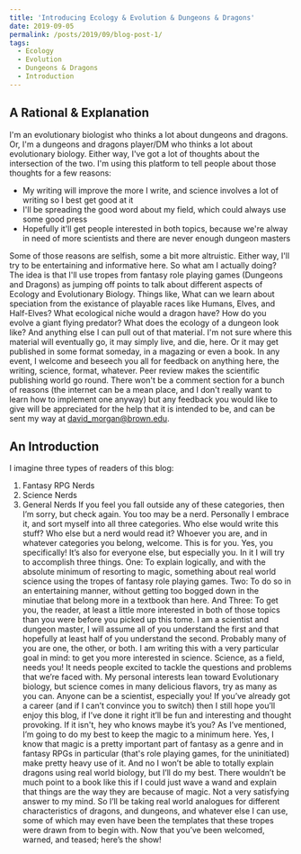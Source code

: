 ```yaml
---
title: 'Introducing Ecology & Evolution & Dungeons & Dragons'
date: 2019-09-05
permalink: /posts/2019/09/blog-post-1/
tags:
  - Ecology
  - Evolution
  - Dungeons & Dragons
  - Introduction
---
```

A Rational & Explanation
-----
I'm an evolutionary biologist who thinks a lot about dungeons and dragons. Or, I'm a dungeons and dragons player/DM who thinks a lot about evolutionary biology. Either way, I've got a lot of thoughts about the intersection of the two. I'm using this platform to tell people about those thoughts for a few reasons:
* My writing will improve the more I write, and science involves a lot of writing so I best get good at it
* I'll be spreading the good word about my field, which could always use some good press
* Hopefully it'll get people interested in both topics, because we're alway in need of more scientists and there are never enough dungeon masters

Some of those reasons are selfish, some a bit more altruistic. Either way, I'll try to be entertaining and informative here.
So what am I actually doing? The idea is that I'll use tropes from fantasy role playing games (Dungeons and Dragons) as jumping off points to talk about different aspects of Ecology and Evolutionary Biology. Things like, What can we learn about speciation from the existance of playable races like Humans, Elves, and Half-Elves? What ecological niche would a dragon have? How do you evolve a giant flying predator? What does the ecology of a dungeon look like? And anything else I can pull out of that material. 
I'm not sure where this material will eventually go, it may simply live, and die, here. Or it may get published in some format someday, in a magazing or even a book. In any event, I welcome and beseech you all for feedback on anything here, the writing, science, format, whatever. Peer review makes the scientific publishing world go round. There won't be a comment section for a bunch of reasons (the internet can be a mean place, and I don't really want to learn how to implement one anyway) but any feedback you would like to give will be appreciated for the help that it is intended to be, and can be sent my way at [david_morgan@brown.edu](mailto:david_morgan@brown.edu).

An Introduction
-----
I imagine three types of readers of this blog:
1. Fantasy RPG Nerds
2. Science Nerds
3. General Nerds
If you feel you fall outside any of these categories, then I’m sorry, but check again. You too may be a nerd. Personally I embrace it, and sort myself into all three categories. Who else would write this stuff? Who else but a nerd would read it? 
Whoever you are, and in whatever categories you belong, welcome. This is for you. Yes, you specifically! It’s also for everyone else, but especially you. In it I will try to accomplish three things. One: To explain logically, and with the absolute minimum of resorting to magic, something about real world science using the tropes of fantasy role playing games. Two: To do so in an entertaining manner, without getting too bogged down in the minutiae that belong more in a textbook than here. And Three: To get you, the reader, at least a little more interested in both of those topics than you were before you picked up this tome. 
I am a scientist and dungeon master, I will assume all of you understand the first and that hopefully at least half of you understand the second. Probably many of you are one, the other, or both. I am writing this with a very particular goal in mind: to get you more interested in science. Science, as a field, needs you! It needs people excited to tackle the questions and problems that we’re faced with. My personal interests lean toward Evolutionary biology, but science comes in many delicious flavors, try as many as you can. Anyone can be a scientist, especially you!
If you’ve already got a career (and if I can’t convince you to switch) then I still hope you’ll enjoy this blog, if I’ve done it right it’ll be fun and interesting and thought provoking. If it isn't, hey who knows maybe it’s you? 
As I’ve mentioned, I’m going to do my best to keep the magic to a minimum here. Yes, I know that magic is a pretty important part of fantasy as a genre and in fantasy RPGs in particular (that's role playing games, for the uninitiated) make pretty heavy use of it. And no I won’t be able to totally explain dragons using real world biology, but I’ll do my best. There wouldn’t be much point to a book like this if I could just wave a wand and explain that things are the way they are because of magic. Not a very satisfying answer to my mind. So I’ll be taking real world analogues for different characteristics of dragons, and dungeons, and whatever else I can use, some of which may even have been the templates that these tropes were drawn from to begin with. 
Now that you’ve been welcomed, warned, and teased; here’s the show!
